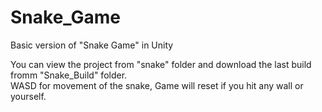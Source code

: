 # Snake_Game
 Basic version of "Snake Game" in Unity <br />
 
 You can view the project from "snake" folder and download the last build fromm "Snake_Build" folder. <br />
 WASD for movement of the snake, Game will reset if you hit any wall or yourself.
 

